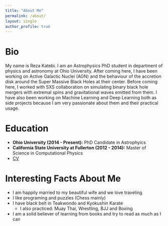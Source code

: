 ```yaml
---
title: "About Me"
permalink: /about/
layout: single
author_profile: true
---
```


# Bio
My name is Reza Katebi. I am an Astrophysics PhD student in department of physics and astronomy at Ohio University. After coming here, I have been working on Active Galactic Nuclei (AGN) and the behaviour of the accretion disk around the Super Massive Black Holes at their center. Before coming here, I worked with SXS collaboration on simulating binary black hole mergers with extremal spins and gravitational waves emitted from them. I have also been working on Machine Learning and Deep Learning both as side projects because I am very passionate about them and their practical usage.

# Education
* **Ohio University (2014 - Present):** PhD Candidate in Astrophyics
* **California State University at Fullerton (2012 - 2014):** Master of Science in Computational Physics
* [CV](![caterpillar](/assets/RezaKatebi.pdf))

# Interesting Facts About Me
* I am happily married to my beautiful wife and we love traveling
* I like programing and puzzles (Chess mainly)
* I have black belt in Teakwondo and Kyokushin Karate
    * I also practiced: Muay Thai, Wrestling, BJJ and Boxing
* I am a solid believer of learning from books and try to read as much as I can
